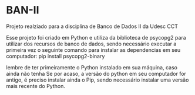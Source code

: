 # BAN-II
Projeto realziado para a disciplina de Banco de Dados II da Udesc CCT


Esse projeto foi criado em Python e utiliza da biblioteca de psycopg2 para utilizar dos recursos de banco de dados, sendo necessário executar a primeira vez o seguinte comando para instalar as dependencias em seu computador:
pip install psycopg2-binary

lembre de ter primeiramente o Python instalado em sua máquina, caso ainda não tenha
Se por acaso, a versão do python em seu computador for antigo, é preciso instalar ainda o Pip, sendo necessário instalar uma versão mais recente do Python.
